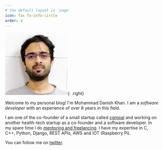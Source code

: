 ```yaml
---
# the default layout is 'page'
icon: fas fa-info-circle
order: 4
---
```



![about-pic](/assets/img/profile/about_pic.jpeg){: .right}

Welcome to my personal blog! I'm Mohammad Danish Khan. I am a *software developer* with an experience of over 8 years in this field. 

I am one of the co-founder of a small startup called [cgmpal](https://www.cgmpal.com/#/) and working on another health-tech startup as a co-founder and a software developer. In my spare time I do [mentoring and freelancing](https://www.codementor.io/@dankhan). I have my expertise in C, C++, Python, Django, REST APIs, AWS and IOT (Raspberry Pi).  

You can follow me on [twitter](https://twitter.com/ihaccks).  
